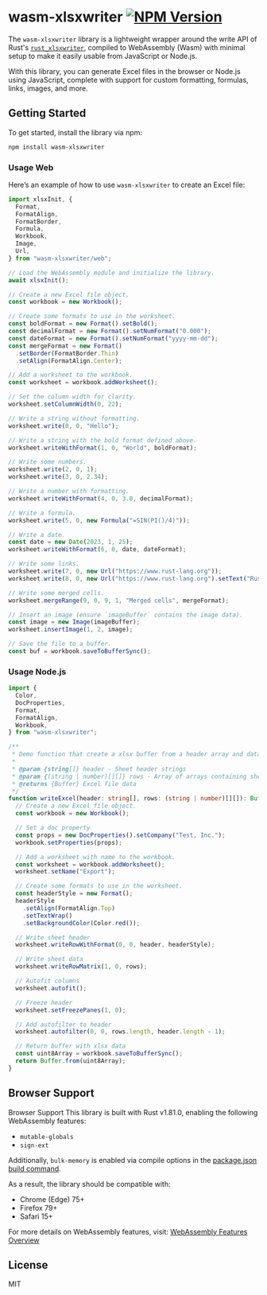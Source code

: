 # wasm-xlsxwriter [![NPM Version](https://img.shields.io/npm/v/wasm-xlsxwriter)](https://www.npmjs.com/package/wasm-xlsxwriter)

The `wasm-xlsxwriter` library is a lightweight wrapper around the write API of Rust's [`rust_xlsxwriter`](https://crates.io/crates/rust_xlsxwriter), compiled to WebAssembly (Wasm) with minimal setup to make it easily usable from JavaScript or Node.js.

With this library, you can generate Excel files in the browser or Node.js using JavaScript, complete with support for custom formatting, formulas, links, images, and more.

## Getting Started

To get started, install the library via npm:

```bash
npm install wasm-xlsxwriter
```

### Usage Web

Here’s an example of how to use `wasm-xlsxwriter` to create an Excel file:

```typescript
import xlsxInit, {
  Format,
  FormatAlign,
  FormatBorder,
  Formula,
  Workbook,
  Image,
  Url,
} from "wasm-xlsxwriter/web";

// Load the WebAssembly module and initialize the library.
await xlsxInit();

// Create a new Excel file object.
const workbook = new Workbook();

// Create some formats to use in the worksheet.
const boldFormat = new Format().setBold();
const decimalFormat = new Format().setNumFormat("0.000");
const dateFormat = new Format().setNumFormat("yyyy-mm-dd");
const mergeFormat = new Format()
  .setBorder(FormatBorder.Thin)
  .setAlign(FormatAlign.Center);

// Add a worksheet to the workbook.
const worksheet = workbook.addWorksheet();

// Set the column width for clarity.
worksheet.setColumnWidth(0, 22);

// Write a string without formatting.
worksheet.write(0, 0, "Hello");

// Write a string with the bold format defined above.
worksheet.writeWithFormat(1, 0, "World", boldFormat);

// Write some numbers.
worksheet.write(2, 0, 1);
worksheet.write(3, 0, 2.34);

// Write a number with formatting.
worksheet.writeWithFormat(4, 0, 3.0, decimalFormat);

// Write a formula.
worksheet.write(5, 0, new Formula("=SIN(PI()/4)"));

// Write a date.
const date = new Date(2023, 1, 25);
worksheet.writeWithFormat(6, 0, date, dateFormat);

// Write some links.
worksheet.write(7, 0, new Url("https://www.rust-lang.org"));
worksheet.write(8, 0, new Url("https://www.rust-lang.org").setText("Rust"));

// Write some merged cells.
worksheet.mergeRange(9, 0, 9, 1, "Merged cells", mergeFormat);

// Insert an image (ensure `imageBuffer` contains the image data).
const image = new Image(imageBuffer);
worksheet.insertImage(1, 2, image);

// Save the file to a buffer.
const buf = workbook.saveToBufferSync();
```

### Usage Node.js

```ts
import {
  Color,
  DocProperties,
  Format,
  FormatAlign,
  Workbook,
} from "wasm-xlsxwriter";

/**
 * Demo function that create a xlsx buffer from a header array and data rows
 *
 * @param {string[]} header - Sheet header strings
 * @param {(string | number)[][]} rows - Array of arrays containing sheet rows
 * @returns {Buffer} Excel file data
 */
function writeExcel(header: string[], rows: (string | number)[][]): Buffer {
  // Create a new Excel file object.
  const workbook = new Workbook();

  // Set a doc property
  const props = new DocProperties().setCompany("Test, Inc.");
  workbook.setProperties(props);

  // Add a worksheet with name to the workbook.
  const worksheet = workbook.addWorksheet();
  worksheet.setName("Export");

  // Create some formats to use in the worksheet.
  const headerStyle = new Format();
  headerStyle
    .setAlign(FormatAlign.Top)
    .setTextWrap()
    .setBackgroundColor(Color.red());

  // Write sheet header
  worksheet.writeRowWithFormat(0, 0, header, headerStyle);

  // Write sheet data
  worksheet.writeRowMatrix(1, 0, rows);

  // Autofit columns
  worksheet.autofit();

  // Freeze header
  worksheet.setFreezePanes(1, 0);

  // Add autofilter to header
  worksheet.autofilter(0, 0, rows.length, header.length - 1);

  // Return buffer with xlsx data
  const uint8Array = workbook.saveToBufferSync();
  return Buffer.from(uint8Array);
}
```

## Browser Support

Browser Support
This library is built with Rust v1.81.0, enabling the following WebAssembly features:
* `mutable-globals`
* `sign-ext`

Additionally, `bulk-memory` is enabled via compile options in the [package.json build command](package.json).

As a result, the library should be compatible with:
* Chrome (Edge) 75+
* Firefox 79+
* Safari 15+

For more details on WebAssembly features, visit:
[WebAssembly Features Overview](https://webassembly.org/features/)

## License

MIT
